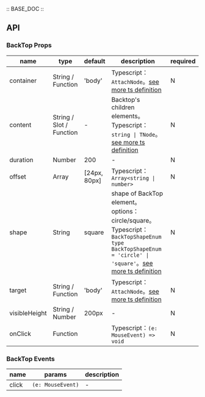 :: BASE_DOC ::

## API

### BackTop Props

name | type | default | description | required
-- | -- | -- | -- | --
container | String / Function | 'body' | Typescript：`AttachNode`。[see more ts definition](https://github.com/Tencent/tdesign-vue/blob/develop/src/common.ts) | N
content | String / Slot / Function | - | Backtop's children elements。Typescript：`string \| TNode`。[see more ts definition](https://github.com/Tencent/tdesign-vue/blob/develop/src/common.ts) | N
duration | Number | 200 | \- | N
offset | Array | [24px, 80px] | Typescript：`Array<string \| number>` | N
shape | String | square | shape of BackTop element。options：circle/square。Typescript：`BackTopShapeEnum ` `type BackTopShapeEnum = 'circle' \| 'square'`。[see more ts definition](https://github.com/Tencent/tdesign-vue/tree/develop/src/back-top/type.ts) | N
target | String / Function | 'body' | Typescript：`AttachNode`。[see more ts definition](https://github.com/Tencent/tdesign-vue/blob/develop/src/common.ts) | N
visibleHeight | String / Number | 200px | \- | N
onClick | Function |  | Typescript：`(e: MouseEvent) => void`<br/> | N

### BackTop Events

name | params | description
-- | -- | --
click | `(e: MouseEvent)` | \-
